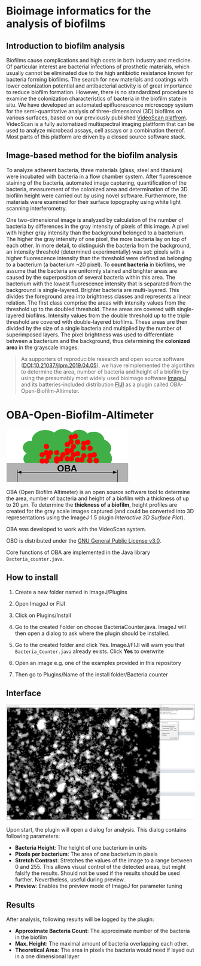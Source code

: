 # Bioimage informatics for the analysis of biofilms
## Introduction to biofilm analysis
Biofilms cause complications and high costs in both industry and medicine. Of particular interest are bacterial infections of prosthetic materials, which usually cannot be eliminated due to the high antibiotic resistance known for bacteria forming biofilms. The search for new materials and coatings with lower colonization potential and antibacterial activity is of great importance to reduce biofilm formation. However, there is no standardized procedure to examine the colonization characteristics of bacteria in the biofilm state in situ.
We have developed an automated epifluorescence microscopy system for the semi-quantitative analysis of three-dimensional (3D) biofilms on various surfaces, based on our previously published [VideoScan platfrom](https://doi.org/10.1007/10_2011_132). VideoScan is a fully automatized multispectral imaging plattform that can be used to analyze microbead assays, cell assays or a combination thereof. Most parts of this platform are driven by a closed source software stack.

## Image-based method for the biofilm analysis
To analyze adherent bacteria, three materials (glass, steel and titanium) were incubated with bacteria in a flow chamber system. After fluorescence staining of the bacteria, automated image capturing, quantification of the bacteria, measurement of the colonized area and determination of the 3D biofilm height were carried out by using novel software. Furthermore, the materials were examined for their surface topography using white light scanning interferometry.

One two-dimensional image is analyzed by calculation of the number of bacteria by differences in the gray intensity of pixels of this image. A pixel with higher gray intensity than the background belonged to a bacterium. The higher the gray intensity of one pixel, the more bacteria lay on top of each other. In more detail, to distinguish the bacteria from the background, an intensity threshold (determined experimentally) was set: pixels with a higher fluorescence intensity than the threshold were defined as belonging to a bacterium (a bacterium ~20 pixel).
To **count bacteria** in biofilms, we assume that the bacteria are uniformly stained and brighter areas are caused by the superposition of several bacteria within this area. The bacterium with the lowest fluorescence intensity that is separated from the background is single-layered. Brighter bacteria are multi-layered. This divides the foreground area into brightness classes and represents a linear relation. The first class comprise the areas with intensity values from the threshold up to the doubled threshold. These areas are covered with single-layered biofilms. Intensity values from the double threshold up to the triple threshold are covered with double-layered biofilms. These areas are then divided by the size of a single bacteria and multiplied by the number of superimposed layers. The pixel brightness was used to differentiate between a bacterium and the background, thus determining the **colonized are**a in the grayscale images.

> As supporters of reproducible research and open source software ([DOI:10.21037/jlpm.2019.04.05](http://dx.doi.org/10.21037/jlpm.2019.04.05)), we have reimplemented the algortihm to determine the area, number of bacteria and height of a biofilm by using the presumably most widely used bioimage software [ImageJ](https://imagej.net/Welcome) and its  batteries-included distribution [FIJI](https://fiji.sc/) as a plugin called OBA-Open-Biofilm-Altimeter.

# OBA-Open-Biofilm-Altimeter

![OBA](https://github.com/SilMon/OBA-Open-Biofilm-Altimeter/blob/master/logo.png)

OBA (Open Biofilm Altimeter) is an open source software tool to determine the area, number of bacteria and height of a biofilm  with a thickness of up to 20 µm. To determine the **thickness of a biofilm**, height profiles are created for the gray scale images captured (and could be converted into 3D representations using the ImageJ 1.5 plugin *Interactive 3D Surface Plot*). 

OBA was developed to work with the VideoScan system. 

OBO is distributed under the [GNU General Public License v3.0](https://github.com/SilMon/OBA-Open-Biofilm-Altimeter/blob/master/LICENSE).

Core functions of OBA are implemented in the Java library `Bacteria_counter.java`.

## How to install

1. Create a new folder named in ImageJ/Plugins

2. Open ImageJ or FIJI

3. Click on Plugins/Install

4. Go to the created Folder on choose BacteriaCounter.java. ImageJ will then open a dialog to ask where the plugin should be installed.

5. Go to the created folder and click Yes. ImageJ/FIJI will warn you that `Bacteria_Counter.java` already exists. Click **Yes** to overwrite

6. Open an image e.g. one of the examples provided in this repository

7. Then go to Plugins/Name of the install folder/Bacteria counter

## Interface

![Image of the interface](https://raw.githubusercontent.com/SilMon/OBA-Open-Biofilm-Altimeter/master/bactCounter.PNG "The Interface of the Plugin")

Upon start, the plugin will open a dialog for analysis. This dialog contains following parameters:

* **Bacteria Height**: The height of one bacterium in units
* **Pixels per bacterium**: The area of one bacterium in pixels
* **Stretch Contrast**: Stretches the values of the image to a range between 0 and 255. This allows visual control of the detected areas, but might falsify the results. Should not be used if the results should be used further. Nevertheless, useful during preview.
* **Preview**: Enables the preview mode of ImageJ for parameter tuning

## Results

After analysis, following results will be logged by the plugin:

* **Approximate Bacteria Count**: The approximate number of the bacteria in the biofilm
* **Max. Height**: The maximal amount of bacteria overlapping each other.
* **Theoretical Area**: The area in pixels the bacteria would need if layed out in a one dimensional layer
